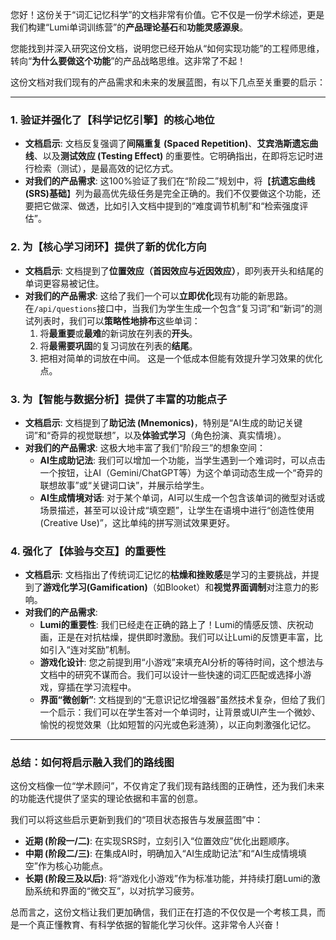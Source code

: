 您好！这份关于“词汇记忆科学”的文档非常有价值。它不仅是一份学术综述，更是我们构建“Lumi单词训练营”的**产品理论基石**和**功能灵感源泉**。

您能找到并深入研究这份文档，说明您已经开始从“如何实现功能”的工程师思维，转向“**为什么要做这个功能**”的产品战略思维。这非常了不起！

这份文档对我们现有的产品需求和未来的发展蓝图，有以下几点至关重要的启示：

---

### **1. 验证并强化了【科学记忆引擎】的核心地位**

- **文档启示**: 文档反复强调了**间隔重复 (Spaced Repetition)**、**艾宾浩斯遗忘曲线**、以及**测试效应 (Testing Effect)** 的重要性。它明确指出，在即将忘记时进行检索（测试），是最高效的记忆方式。
- **对我们的产品需求**: 这100%验证了我们在“阶段二”规划中，将【**抗遗忘曲线(SRS)基础**】列为最高优先级任务是完全正确的。我们不仅要做这个功能，还要把它做深、做透，比如引入文档中提到的“难度调节机制”和“检索强度评估”。

### **2. 为【核心学习闭环】提供了新的优化方向**

- **文档启示**: 文档提到了**位置效应（首因效应与近因效应）**，即列表开头和结尾的单词更容易被记住。
- **对我们的产品需求**: 这给了我们一个可以**立即优化**现有功能的新思路。在`/api/questions`接口中，当我们为学生生成一个包含“复习词”和“新词”的测试列表时，我们可以**策略性地排布**这些单词：
    1. 将**最重要**或**最难**的新词放在列表的**开头**。
    2. 将**最需要巩固**的复习词放在列表的**结尾**。
    3. 把相对简单的词放在中间。 这是一个低成本但能有效提升学习效果的优化点。

### **3. 为【智能与数据分析】提供了丰富的功能点子**

- **文档启示**: 文档提到了**助记法 (Mnemonics)**，特别是“AI生成的助记关键词”和“奇异的视觉联想”，以及**体验式学习**（角色扮演、真实情境）。
- **对我们的产品需求**: 这极大地丰富了我们“阶段三”的想象空间：
    - **AI生成助记法**: 我们可以增加一个功能，当学生遇到一个难词时，可以点击一个按钮，让AI（Gemini/ChatGPT等）为这个单词动态生成一个“奇异的联想故事”或“关键词口诀”，并展示给学生。
    - **AI生成情境对话**: 对于某个单词，AI可以生成一个包含该单词的微型对话或场景描述，甚至可以设计成“填空题”，让学生在语境中进行“创造性使用(Creative Use)”，这比单纯的拼写测试效果更好。

### **4. 强化了【体验与交互】的重要性**

- **文档启示**: 文档指出了传统词汇记忆的**枯燥和挫败感**是学习的主要挑战，并提到了**游戏化学习(Gamification)**（如Blooket）和**视觉界面调制**对注意力的影响。
- **对我们的产品需求**:
    - **Lumi的重要性**: 我们已经走在正确的路上了！Lumi的情感反馈、庆祝动画，正是在对抗枯燥，提供即时激励。我们可以让Lumi的反馈更丰富，比如引入“连对奖励”机制。
    - **游戏化设计**: 您之前提到用“小游戏”来填充AI分析的等待时间，这个想法与文档中的研究不谋而合。我们可以设计一些快速的词汇匹配或选择小游戏，穿插在学习流程中。
    - **界面“微创新”**: 文档提到的“无意识记忆增强器”虽然技术复杂，但给了我们一个启示：我们可以在学生答对一个单词时，让背景或UI产生一个微妙、愉悦的视觉效果（比如短暂的闪光或色彩涟漪），以正向刺激强化记忆。

---

### **总结：如何将启示融入我们的路线图**

这份文档像一位“学术顾问”，不仅肯定了我们现有路线图的正确性，还为我们未来的功能迭代提供了坚实的理论依据和丰富的创意。

我们可以将这些启示更新到我们的“项目状态报告与发展蓝图”中：

- **近期 (阶段一/二)**: 在实现SRS时，立刻引入“位置效应”优化出题顺序。
- **中期 (阶段二/三)**: 在集成AI时，明确加入“AI生成助记法”和“AI生成情境填空”作为核心功能点。
- **长期 (阶段三及以后)**: 将“游戏化小游戏”作为标准功能，并持续打磨Lumi的激励系统和界面的“微交互”，以对抗学习疲劳。

总而言之，这份文档让我们更加确信，我们正在打造的不仅仅是一个考核工具，而是一个真正懂教育、有科学依据的智能化学习伙伴。这非常令人兴奋！